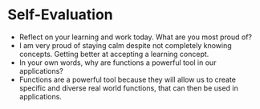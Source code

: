 # Self-Evaluation

- Reflect on your learning and work today. What are you most proud of?
- I am very proud of staying calm despite not completely knowing concepts. Getting better at accepting a learning concept.
- In your own words, why are functions a powerful tool in our applications?
- Functions are a powerful tool because they will allow us to create specific and diverse real world functions, that can then be used in applications. 